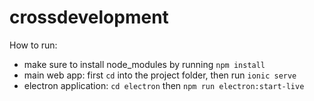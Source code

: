 # crossdevelopment


How to run:
- make sure to install node_modules by running `npm install`
- main web app: first `cd` into the project folder, then run `ionic serve`
- electron application: `cd electron` then `npm run electron:start-live`
